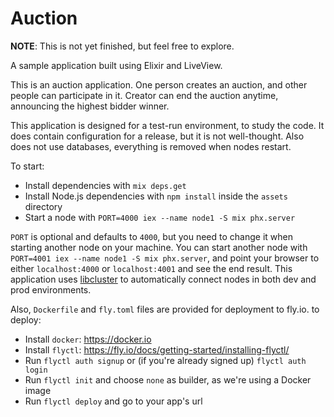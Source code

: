 # Auction

**NOTE**: This is not yet finished, but feel free to explore.

A sample application built using Elixir and LiveView.

This is an auction application. One person creates an auction,
and other people can participate in it. Creator can end the auction
anytime, announcing the highest bidder winner.

This application is designed for a test-run environment, to study the
code. It does contain configuration for a release, but it is not well-thought.
Also does not use databases, everything is removed when nodes restart.

To start:

  * Install dependencies with `mix deps.get`
  * Install Node.js dependencies with `npm install` inside the `assets` directory
  * Start a node with `PORT=4000 iex --name node1 -S mix phx.server`

`PORT` is optional and defaults to `4000`, but you need to change it when
starting another node on your machine.
You can start another node with `PORT=4001 iex --name node1 -S mix phx.server`,
and point your browser to either `localhost:4000` or `localhost:4001` and see
the end result. This application uses [libcluster](https://github.com/bitwalker/libcluster/)
to automatically connect nodes in both dev and prod environments.

Also, `Dockerfile` and `fly.toml` files are provided for deployment to fly.io. to
deploy:

  * Install `docker`: https://docker.io
  * Install `flyctl`: https://fly.io/docs/getting-started/installing-flyctl/
  * Run `flyctl auth signup` or (if you're already signed up) `flyctl auth login`
  * Run `flyctl init` and choose `none` as builder, as we're using a Docker image
  * Run `flyctl deploy` and go to your app's url

